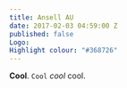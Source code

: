 ```yaml
---
title: Ansell AU
date: 2017-02-03 04:59:00 Z
published: false
Logo: 
Highlight colour: "#368726"
---
```


**Cool**. `Cool` *cool* cool.